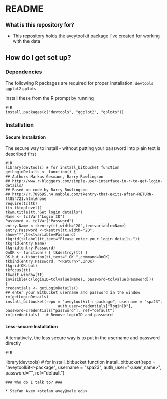 # README #

### What is this repository for? ###

* This repository holds the aveytoolkit package I've created for working with the data

## How do I get set up? ##

### Dependencies ###

The following R packages are required for proper installation: `devtools` `ggplot2` `gplots`

Install these from the R prompt by running
```
#!R
install.packages(c("devtools", "ggplot2", "gplots"))
```

### Installation ###

#### Secure Installation ###
The secure way to install - without putting your password into plain text is described first

```
#!R
library(devtools) # for install_bitbucket function
getLoginDetails <- function() {
## Authors Markus Gesmann, Barry Rowlingson
## http://www.r-bloggers.com/simple-user-interface-in-r-to-get-login-details/
## Based on code by Barry Rowlingson
## http://r.789695.n4.nabble.com/tkentry-that-exits-after-RETURN-tt854721.html#none
require(tcltk)
tt<-tktoplevel()
tkwm.title(tt,"Get login details")
Name <- tclVar("Login ID")
Password <- tclVar("Password")
entry.Name <-tkentry(tt,width="20",textvariable=Name)
entry.Password <-tkentry(tt,width="20", show="*",textvariable=Password)
tkgrid(tklabel(tt,text="Please enter your login details."))
tkgrid(entry.Name)
tkgrid(entry.Password)
OnOK <- function() { tkdestroy(tt) }
OK.but <-tkbutton(tt,text=" OK ",command=OnOK)
tkbind(entry.Password, "<Return>",OnOK)
tkgrid(OK.but)
tkfocus(tt)
tkwait.window(tt)
invisible(c(loginID=tclvalue(Name), password=tclvalue(Password)))
}
credentials <- getLoginDetails()
## enter your Bitbucket username and password in the window
rm(getLoginDetails)
install_bitbucket(repo = "aveytoolkit-r-package", username = "spa23",
                       auth_user=credentials["loginID"], password=credentials["password"], ref="default")
rm(credentials)   # Remove loginID and password
```

#### Less-secure Installation ####
Alternatively, the less secure way is to put in the username and password directly

```
#!R
```
library(devtools) # for install_bitbucket function
install_bitbucket(repo = "aveytoolkit-r-package", username = "spa23", 
                  auth_user="<user_name>", password="<password>", ref="default")
```
### Who do I talk to? ###

* Stefan Avey <stefan.avey@yale.edu>